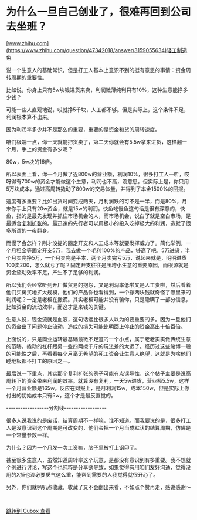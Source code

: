 为什么一旦自己创业了，很难再回到公司去坐班？
======================

[www.zhihu.com](https://www.zhihu.com/question/47342018/answer/3159055634)轻工制造兔

说一个生意人的基础常识，但是打工人基本上意识不到的挺有意思的事情：资金周转周期的重要性。

比如说，你身上只有5w块钱进货来卖，利润微薄纯利只有10%，这种生意能挣多少钱？

可能一些人直观地说，哎就挣5千块，人工都不够。但是实际上，这个条件不足，利润根本算不出来。

因为利润率多少并不是那么的重要，重要的是资金和货的周转速度。

咱们极端一点，你一天就能把货卖了，第二天你就会有5.5w拿来进货，这样翻一个月，手上的资金有多少呢？

80w，5w块的16倍。

所以表面上看，你一个月做了近800w的营业额，利润10%，很多打工人一听，哎呀得有700w的资金才能做这个生意，利润也不高，没意思。但实际上是，你只用5万块成本，通过高周转撬动了800w的交易体量，并得到了本金1500%的回报。

速度有多重要？比如出货时间变成两天，月利润跌的可不是一半，而是80%，月末你手上只有20w资金，就是15w的利润。快鱼吃慢鱼这句话是很有深意的，快鱼，指的是最先发现并抓住市场机会的人，而市场机会，说白了就是空白市场，是最适合[复利扩张](https://zhida.zhihu.com/search?q=%E5%A4%8D%E5%88%A9%E6%89%A9%E5%BC%A0&zhida_source=entity&is_preview=1)的。最迅速的先行者可以用极小的投入吃掉极大的利润，造就了很多所谓的一夜翻身。

而慢了会怎样？刚才没提的固定开支和人工成本等就要发挥威力了。简化举例，一个月租金等固定开支5万，我去做一个毛利100%的产品，够高了吧。5万进货，半个月卖完挣5万，一个月卖完是平本，两个月卖完亏5万，说起来就是，明明进货100卖200，怎么就亏了呢？固定开支往往是压垮小生意的重要原因，而根源就是资金流动效率不足，产生不了足够的利润。

所以我们会经常听到开厂做贸易的抱怨，又是利润率低啦又是人工贵啦，然后看着他们买房买地扩大规模，他们的产品你也看得到，一个挣两块钱就奇怪了哪里来的利润呢？一定是老板在撒谎。其实老板可能并没有骗你，只是隐瞒了一部分信息，比如资金的流动效率，而这才是来钱的关键。

生意人说，现金流就是血液，这句话远比很多人以为的要重要的多。因为一旦他们的资金出了问题停止流动，造成的损失可能比明面上停止的资金高出十倍百倍。

上面说的，只是商业运转最基础最微不足道的一个小点，属于老老实实做传统生意的范畴，撬动的杠杆跟另一些四两拨千斤的玩法差的太远了。经历过这些赌博一般的可能性之后，再看看每个月毫无希望的死工资会让生意人绝望，这就是为啥他们睡地板都不打工的原因之一。

最后说一下重点，其实那个复利扩张的例子可能有点误导性，这个帖子主要是说高周转下的资金带来利润的效率。就算没有复利，一天5w进货，营业额5.5w，这样一个月营业额是165w。反应在财报上，是月利润15w，成本150w，但是实际上你付出的初始成本只有5w，这个才是最反直觉的。

------------------分割线------------------

很多人说我说的是废话，结算周期不一样嘛，谁不知道。而我要说的是，很多打工人是没意识到这个周期是可改变的，他们会把一个月当成默认的结算周期，仿佛是一个常量参数一样。

为什么？因为一个月发一次工资嘛，脑子里被打上钢印了。

甚至很多生意人，虽然知道周转率这个玩意，是都没有意识到有多重要。我不想就个例进行讨论，写这个也纯粹是分享欲导致，如果觉得有用咱们友好沟通，觉得没用的X掉也没必要戾气这么重，能帮到需要的人我觉得就很开心了。

另外，你们就叭叭点收藏，收藏了又不会翻出来看，不如点个赞再走，感谢感谢～

<br />

[跳转到 Cubox 查看](https://cubox.pro/my/card?id=7236392938064842694)
